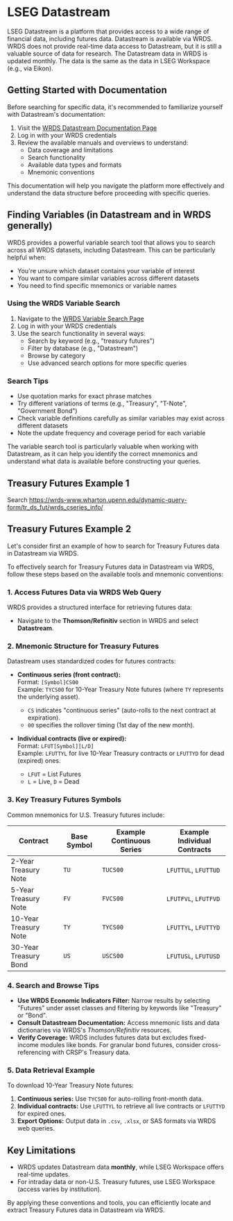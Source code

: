 # LSEG Datastream

LSEG Datastream is a platform that provides access to a wide range of financial
data, including futures data. Datastream is available via WRDS. WRDS does not
provide real-time data access to Datastream, but it is still a valuable source
of data for research. The Datastream data in WRDS is updated monthly. The data
is the same as the data in LSEG Workspace (e.g., via Eikon).

## Getting Started with Documentation

Before searching for specific data, it's recommended to familiarize yourself with
Datastream's documentation:

1. Visit the [WRDS Datastream Documentation Page](https://wrds-www.wharton.upenn.edu/pages/support/manuals-and-overviews/thomson-reuters/datastream/)
2. Log in with your WRDS credentials
3. Review the available manuals and overviews to understand:
   - Data coverage and limitations
   - Search functionality
   - Available data types and formats
   - Mnemonic conventions

This documentation will help you navigate the platform more effectively and
understand the data structure before proceeding with specific queries.

## Finding Variables (in Datastream and in WRDS generally)

WRDS provides a powerful variable search tool that allows you to search across all WRDS datasets, including Datastream. This can be particularly helpful when:
- You're unsure which dataset contains your variable of interest
- You want to compare similar variables across different datasets
- You need to find specific mnemonics or variable names

### Using the WRDS Variable Search

1. Navigate to the [WRDS Variable Search Page](https://wrds-www.wharton.upenn.edu/search/?queryTerms=&activeTab=navVariablesSearchTab)
2. Log in with your WRDS credentials
3. Use the search functionality in several ways:
   - Search by keyword (e.g., "treasury futures")
   - Filter by database (e.g., "Datastream")
   - Browse by category
   - Use advanced search options for more specific queries

### Search Tips
- Use quotation marks for exact phrase matches
- Try different variations of terms (e.g., "Treasury", "T-Note", "Government Bond")
- Check variable definitions carefully as similar variables may exist across different datasets
- Note the update frequency and coverage period for each variable

The variable search tool is particularly valuable when working with Datastream, as it can help you identify the correct mnemonics and understand what data is available before constructing your queries.

## Treasury Futures Example 1

Search https://wrds-www.wharton.upenn.edu/dynamic-query-form/tr_ds_fut/wrds_cseries_info/

## Treasury Futures Example 2

Let's consider first an example of how to search for Treasury Futures data in
Datastream via WRDS.

To effectively search for Treasury Futures data in Datastream via WRDS, follow
these steps based on the available tools and mnemonic conventions:


### 1. Access Futures Data via WRDS Web Query
WRDS provides a structured interface for retrieving futures data:
- Navigate to the **Thomson/Refinitiv** section in WRDS and select
  **Datastream**.


### 2. Mnemonic Structure for Treasury Futures

Datastream uses standardized codes for futures contracts:
- **Continuous series (front contract):**  
  Format: `[Symbol]CS00`  
  Example: `TYCS00` for 10-Year Treasury Note futures (where `TY` represents the
  underlying asset).
  - `CS` indicates "continuous series" (auto-rolls to the next contract at
    expiration).
  - `00` specifies the rollover timing (1st day of the new month).

- **Individual contracts (live or expired):**  
  Format: `LFUT[Symbol][L/D]`  
  Example: `LFUTTYL` for live 10-Year Treasury contracts or `LFUTTYD` for dead
  (expired) ones.
  - `LFUT` = List Futures  
  - `L` = Live, `D` = Dead  


### 3. Key Treasury Futures Symbols
Common mnemonics for U.S. Treasury futures include:

| **Contract**               | **Base Symbol** | **Example Continuous Series** | **Example Individual Contracts** |
|-----------------------------|-----------------|-------------------------------|-----------------------------------|
| 2-Year Treasury Note        | `TU`            | `TUCS00`                      | `LFUTTUL`, `LFUTTUD`             |
| 5-Year Treasury Note         | `FV`            | `FVCS00`                      | `LFUTFVL`, `LFUTFVD`             |
| 10-Year Treasury Note        | `TY`            | `TYCS00`                      | `LFUTTYL`, `LFUTTYD`             |
| 30-Year Treasury Bond        | `US`            | `USCS00`                      | `LFUTUSL`, `LFUTUSD`             |


### 4. Search and Browse Tips
- **Use WRDS Economic Indicators Filter:** Narrow results by selecting "Futures"
  under asset classes and filtering by keywords like "Treasury" or
  "Bond".
- **Consult Datastream Documentation:** Access mnemonic lists and data
  dictionaries via WRDS's *Thomson/Refinitiv* resources.
- **Verify Coverage:** WRDS includes futures data but excludes fixed-income
  modules like bonds. For granular bond futures, consider cross-referencing with
  CRSP's Treasury data.


### 5. Data Retrieval Example
To download 10-Year Treasury Note futures:
1. **Continuous series:** Use `TYCS00` for auto-rolling front-month data.
2. **Individual contracts:** Use `LFUTTYL` to retrieve all live contracts or
   `LFUTTYD` for expired ones.
3. **Export Options:** Output data in `.csv`, `.xlsx`, or SAS formats via WRDS
   web queries.


## Key Limitations
- WRDS updates Datastream data **monthly**, while LSEG Workspace offers
  real-time updates.
- For intraday data or non-U.S. Treasury futures, use LSEG Workspace (access
  varies by institution).

By applying these conventions and tools, you can efficiently locate and extract
Treasury Futures data in Datastream via WRDS.
